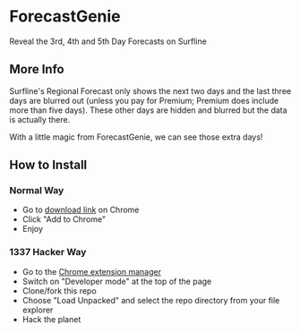 # ForecastGenie

Reveal the 3rd, 4th and 5th Day Forecasts on Surfline

## More Info

Surfline's Regional Forecast only shows the next two days and the last three days are blurred out (unless you pay for Premium; Premium does include more than five days). These other days are hidden and blurred but the data is actually there.

With a little magic from ForecastGenie, we can see those extra days!

## How to Install

### Normal Way

*   Go to [download link](https://example.com) on Chrome
*   Click "Add to Chrome"
*   Enjoy

### 1337 Hacker Way

*   Go to the [Chrome extension manager](chrome://extensions)
*   Switch on "Developer mode" at the top of the page
*   Clone/fork this repo
*   Choose "Load Unpacked" and select the repo directory from your file explorer
*   Hack the planet
